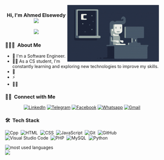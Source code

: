 
<!--<img width="250" align="right" src="https://c.tenor.com/_DOBjnGspYAAAAAM/code-coding.gif"> -->
<img alt="Night Coding" src="https://raw.githubusercontent.com/AVS1508/AVS1508/master/assets/Night-Coding.gif" align="right"/>

<h3 align="center">
  Hi, I'm Ahmed Elsewedy 
  <img src="https://media.giphy.com/media/hvRJCLFzcasrR4ia7z/giphy.gif" width="28">
</h3>

<!-- Typing SVG by DenverCoder1 - https://github.com/DenverCoder1/readme-typing-svg -->
<p align="center">
  <a href="https://github.com/DenverCoder1/readme-typing-svg" align="center"><img src="https://readme-typing-svg.herokuapp.com/?lines=Software%20Engineer;Web%20developer;Problem%20Solver&font=Fira%20Code&center=true&width=440&height=45&color=7DDFF2&vCenter=true&size=22"></a>
</p> 

### 👨🏻‍💻 &nbsp;About Me

- 🏢 I'm a Software Engineer.
- 👨‍💻 As a CS student, I'm constantly learning and exploring new technologies to improve my skills.
- 💬 
- ⚡ 
- 👨‍💻 


### 🤝🏻 &nbsp;Connect with Me
<!--
<a href="https://linkedin.com/in/ahmed-elsewedy" target="_blank"><img src="https://img.shields.io/badge/-Ahmed%20Elsewedy-0077B5?style=for-the-badge&logo=Linkedin&logoColor=white"/></a>
<a href="https://t.me/elsewedy11" target="_blank"><img src="https://img.shields.io/badge/-Ahmed%20Elsewedy-0077B5?style=for-the-badge&logo=Telegram&logoColor=white"/></a>
<a href="https://web.facebook.com/profile.php?id=100018143290280" target="_blank"><img src="https://img.shields.io/badge/-Ahmed%20Elsewedy-0077B5?style=for-the-badge&logo=facebook&logoColor=white"/></a>
<a href="https://chatwith.io/s/639bc48cd75c8" target="_blank"><img src="https://img.shields.io/badge/-Ahmed%20Elsewedy-0077B5?style=for-the-badge&logo=whatsapp&logoColor=white"/></a> -->

<p align="center">
  <a href="https://linkedin.com/in/ahmed-elsewedy"><img src="https://img.shields.io/badge/linkedin-%230A66C2.svg?style=plastic&logo=linkedin&logoColor=white" alt="LinkedIn"/></a>
  <a href="https://t.me/elsewedy1"><img src="https://img.shields.io/badge/telegram-%230A66C2.svg?style=plastic&logo=telegram&logoColor=white" alt="Telegram"/></a>
  <a href="https://www.facebook.com/profile.php?id=100018143290280"><img src="https://img.shields.io/badge/facebook-%231877F2.svg?style=plastic&logo=facebook&logoColor=white" alt="Facebook"/></a>
  <a href="https://wa.me/0201010984606"><img src="https://img.shields.io/badge/whatsapp-%2325D366.svg?style=plastic&logo=whatsapp&logoColor=white" alt="Whatsapp"/></a>
	<a href="mailto:elsewedy2010@gmail.com"><img img src="https://img.shields.io/badge/gmail-%23EA4335.svg?style=plastic&logo=gmail&logoColor=white" alt="Gmail"/></a>
</p>


### 🛠 &nbsp;Tech Stack
![Cpp](https://img.shields.io/badge/-C++-05122A?style=flat&logo=cpp)&nbsp;
![HTML](https://img.shields.io/badge/-HTML-05122A?style=flat&logo=HTML5)&nbsp;
![CSS](https://img.shields.io/badge/-CSS-05122A?style=flat&logo=CSS3&logoColor=1572B6)&nbsp;
![JavaScript](https://img.shields.io/badge/-JavaScript-05122A?style=flat&logo=javascript)&nbsp;
![Git](https://img.shields.io/badge/-Git-05122A?style=flat&logo=git)&nbsp;
![GitHub](https://img.shields.io/badge/-GitHub-05122A?style=flat&logo=github)&nbsp;
![Visual Studio Code](https://img.shields.io/badge/-Visual%20Studio%20Code-05122A?style=flat&logo=visual-studio-code&logoColor=007ACC)&nbsp;
![PHP](https://img.shields.io/badge/-PHP-05122A?style=flat&logo=php)&nbsp;
![MySQL](https://img.shields.io/badge/-MySQL-05122A?style=flat&logo=mysql)&nbsp;
![Python](https://img.shields.io/badge/-Python%20-05122A?style=flat&logo=python)&nbsp;




<img align="left" src="https://github-readme-stats.vercel.app/api/top-langs?username=yousefdergham&show_icons=true&locale=en&layout=compact&theme=radical" alt="most used languages" />
<br>
<a href="https://komarev.com/ghpvc/?username=yousefdergham&style=for-the-badge">
    <img src="https://komarev.com/ghpvc/?username=yousefdergham&style=for-the-badge">
</a>
